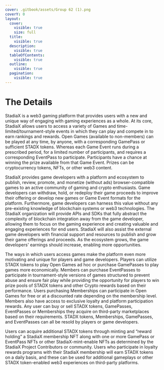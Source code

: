 ```yaml
---
cover: .gitbook/assets/Group 62 (1).png
coverY: 0
layout:
  cover:
    visible: true
    size: full
  title:
    visible: true
  description:
    visible: true
  tableOfContents:
    visible: true
  outline:
    visible: true
  pagination:
    visible: true
---
```


# The Details

StadiaX is a web3 gaming platform that provides users with a new and unique way of engaging with gaming experiences as a whole. At its core, StadiaX allows users to access a variety of Games and time-limited/tournament-style events in which they can play and compete in to earn rankings and rewards. Open Games (available to non-members) can be played at any time, by anyone, with a corresponding GamePass or sufficient STADX tokens. Whereas each Game Event runs during a prescribed period, for a limited number of participants, and requires a corresponding EventPass to participate. Participants have a chance at winning the prize available from that Game Event. Prizes can be cryptocurrency tokens, NFTs, or other web3 content.

StadiaX provides game developers with a platform and ecosystem to publish, review, promote, and monetize (without ads) browser-compatible games to an active community of gaming and crypto enthusiasts. Game developers can withdraw, hold, or redeploy their game proceeds to improve their offering or develop new games or Game Event formats for the platform. Furthermore, game developers can harness this value without any pre-existing knowledge of blockchain systems or web3 technologies. The StadiaX organization will provide APIs and SDKs that fully abstract the complexity of blockchain integration away from the game developer, allowing them to focus on the gaming experience and creating valuable and engaging experiences for end users. StadiaX will also assist the external game developers with financial support and resources to publish and grow their game offerings and proceeds. As the ecosystem grows, the game developers' earnings should increase, enabling more opportunities.

The ways in which users access games make the platform even more motivating and unique for players and game developers. Players can utilize STADX tokens to play Open Games ad hoc or purchase GamePasses to play games more economically. Members can purchase EventPasses to participate in tournament-style versions of games structured to prevent abuse and ensure fair play while providing the opportunity for players to win prize pools of STADX tokens and other Crypto rewards based on their performance. Users purchasing Memberships can participate in Open Games for free or at a discounted rate depending on the membership level. Members also have access to exclusive loyalty and platform participation rewards. Any user can buy or sell STADX tokens, GamePasses, EventPasses or Memberships they acquire on third-party marketplaces based on their requirements. STADX tokens, Memberships, GamePasses, and EventPasses can all be resold by players or game developers.

Users can acquire additional STADX tokens through minting and “reward holding” a StadiaX membership NFT along with one or more GamePass or EventPass NFTs or other StadiaX-mint-enable NFTs as determined by the StadiaX Project Contributors or community. Users who participate in loyalty rewards programs with their StadiaX membership will earn STADX tokens on a daily basis, and these can be used for additional gameplays or other STADX token-enabled web3 experiences on third-party platforms.
